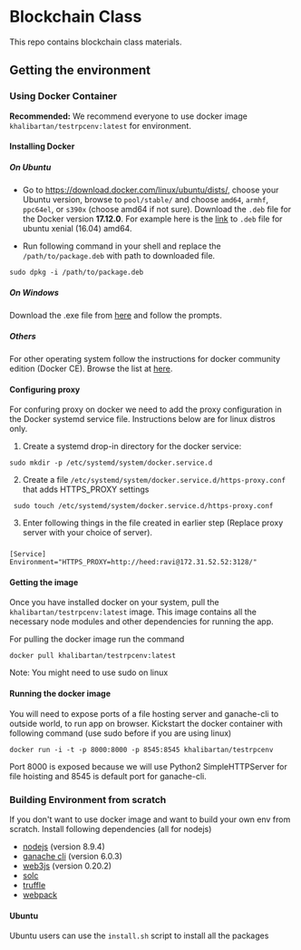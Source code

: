 # Blockchain Class
This repo contains blockchain class materials.
## Getting the environment

### Using Docker Container
**Recommended:** We recommend everyone to use docker image `khalibartan/testrpcenv:latest` for environment.
#### Installing Docker

##### On Ubuntu
- Go to https://download.docker.com/linux/ubuntu/dists/, choose your Ubuntu version, browse to `pool/stable/` and choose `amd64`, `armhf`, `ppc64el`, or `s390x` (choose amd64 if not sure). Download the `.deb` file for the Docker version **17.12.0**. For example here is the [link](https://download.docker.com/linux/ubuntu/dists/xenial/pool/stable/amd64/docker-ce_17.12.0~ce-0~ubuntu_amd64.deb) to `.deb` file for ubuntu xenial (16.04) amd64.

- Run following command in your shell and replace the `/path/to/package.deb` with path to downloaded file. 

```sudo dpkg -i /path/to/package.deb```

##### On Windows
Download the .exe file from [here](https://download.docker.com/win/stable/Docker%20for%20Windows%20Installer.exe) and follow the prompts.

##### Others
For other operating system follow the instructions for docker community edition (Docker CE). Browse the list at [here](https://docs.docker.com/engine/installation/#supported-platforms).

#### Configuring proxy
For confuring proxy on docker we need to add the proxy configuration in the Docker systemd service file.
Instructions below are for linux distros only.

1. Create a systemd drop-in directory for the docker service:

```sudo mkdir -p /etc/systemd/system/docker.service.d```

2. Create a file `/etc/systemd/system/docker.service.d/https-proxy.conf` that adds HTTPS_PROXY settings

``` sudo touch /etc/systemd/system/docker.service.d/https-proxy.conf```

3. Enter following things in the file created in earlier step (Replace proxy server with your choice of server).

###

```
[Service]
Environment="HTTPS_PROXY=http://heed:ravi@172.31.52.52:3128/"
```

#### Getting the image
Once you have installed docker on your system, pull the `khalibartan/testrpcenv:latest` image. This image contains all the necessary node modules and other dependencies for running the app.

For pulling the docker image run the command

```docker pull khalibartan/testrpcenv:latest```

Note: You might need to use sudo on linux

#### Running the docker image
You will need to expose ports of a file hosting server and ganache-cli to outside world, to run app on browser.
Kickstart the docker container with following command (use sudo before if you are using linux)

```docker run -i -t -p 8000:8000 -p 8545:8545 khalibartan/testrpcenv```

Port 8000 is exposed because we will use Python2 SimpleHTTPServer for file hoisting and 8545 is default port for ganache-cli.

### Building Environment from scratch
If you don't want to use docker image and want to build your own env from scratch. Install following dependencies (all for nodejs)

- [nodejs](https://nodejs.org/en/download/package-manager/) (version 8.9.4)
- [ganache cli](https://github.com/trufflesuite/ganache-cli) (version 6.0.3)
- [web3js](https://github.com/ethereum/web3.js/) (version 0.20.2)
- [solc](https://www.npmjs.com/package/solc)
- [truffle](https://github.com/trufflesuite/truffle)
- [webpack](https://www.npmjs.com/package/webpack)

#### Ubuntu
Ubuntu users can use the `install.sh` script to install all the packages




